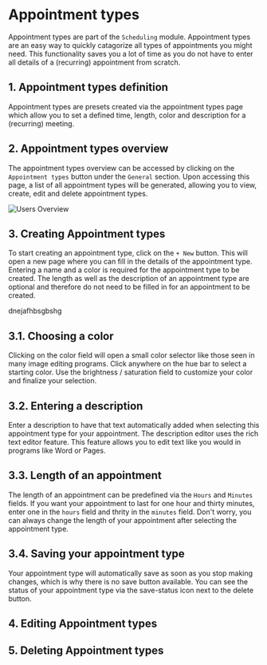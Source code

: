 # Appointment types

Appointment types are part of the `Scheduling` module. Appointment types are an easy way to quickly catagorize all types of appointments you might need. This functionality saves you a lot of time as you do not have to enter all details of a (recurring) appointment from scratch.

## 1. Appointment types definition

Appointment types are presets created via the appointment types page which allow you to set a defined time, length, color and description for a (recurring) meeting.

## 2. Appointment types overview

The appointment types overview can be accessed by clicking on the `Appointment types` button under the `General` section. Upon accessing this page, a list of all appointment types will be generated, allowing you to view, create, edit and delete appointment types.

![Users Overview](/images/guide/users.jpg "Users Overview")

## 3. Creating Appointment types

To start creating an appointment type, click on the `+ New` button. This will open a new page where you can fill in the details of the appointment type. Entering a name and a color is required for the appointment type to be created. The length as well as the description of an appointment type are optional and therefore do not need to be filled in for an appointment to be created.

dnejafhbsgbshg

## 3.1. Choosing a color

Clicking on the color field will open a small color selector like those seen in many image editing programs. Click anywhere on the hue bar to select a starting color. Use the brightness / saturation field to customize your color and finalize your selection.

## 3.2. Entering a description

Enter a description to have that text automatically added when selecting this appointment type for your appointment. The description editor uses the rich text editor feature. This feature allows you to edit text like you would in programs like Word or Pages.

## 3.3. Length of an appointment

The length of an appointment can be predefined via the `Hours` and `Minutes` fields. If you want your appointment to last for one hour and thirty minutes, enter one in the `hours` field and thrity in the `minutes` field. Don't worry, you can always change the length of your appointment after selecting the appointment type.

## 3.4. Saving your appointment type

Your appointment type will automatically save as soon as you stop making changes, which is why there is no save button available. You can see the status of your appointment type via the save-status icon next to the delete button.

## 4. Editing Appointment types

## 5. Deleting Appointment types
